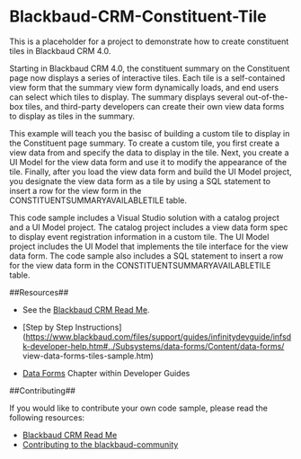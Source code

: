 Blackbaud-CRM-Constituent-Tile
==============================
This is a placeholder for a project to demonstrate how to create constituent tiles in Blackbaud CRM 4.0.

Starting in Blackbaud CRM 4.0, the constituent summary on the Constituent page now displays a series of interactive tiles. Each tile is a self-contained view form that the summary view form dynamically loads, and end users can select which tiles to display. The summary displays several out-of-the-box tiles, and third-party developers can create their own view data forms to display as tiles in the summary.

This example will teach you the basisc of building a custom tile to display in the Constituent page summary. To create a custom tile, you first create a view data from and specify the data to display in the tile. Next, you create a UI Model for the view data form and use it to modify the appearance of the tile. Finally, after you load the view data form and build the UI Model project, you designate the view data form as a tile by using a SQL statement to insert a row for the view form in the CONSTITUENTSUMMARYAVAILABLETILE table.

This code sample includes a Visual Studio solution with a catalog project and a UI Model project. The catalog project includes a view data form spec to display event registration information in  a custom tile. The UI Model project includes the UI Model that implements the tile interface for the view data form. The code sample also includes a SQL statement to insert a row for the view data form in the CONSTITUENTSUMMARYAVAILABLETILE table. 

##Resources##
* See the [Blackbaud CRM Read Me](https://github.com/blackbaud-community/Blackbaud-CRM/blob/master/README.md). 

* [Step by Step Instructions](https://www.blackbaud.com/files/support/guides/infinitydevguide/infsdk-developer-help.htm#../Subsystems/data-forms/Content/data-forms/ view-data-forms-tiles-sample.htm)

* [Data Forms](https://www.blackbaud.com/files/support/guides/infinitydevguide/infsdk-developer-help.htm#../Subsystems/data-forms/Content/data-forms/welcome-data-forms.htm) Chapter within Developer Guides


##Contributing##

If you would like to contribute your own code sample, please read the following resources:

* [Blackbaud CRM Read Me](https://github.com/blackbaud-community/Blackbaud-CRM/blob/master/README.md)
* [Contributing to the blackbaud-community](https://github.com/blackbaud-community/Blackbaud-CRM/blob/master/contributing.md)
